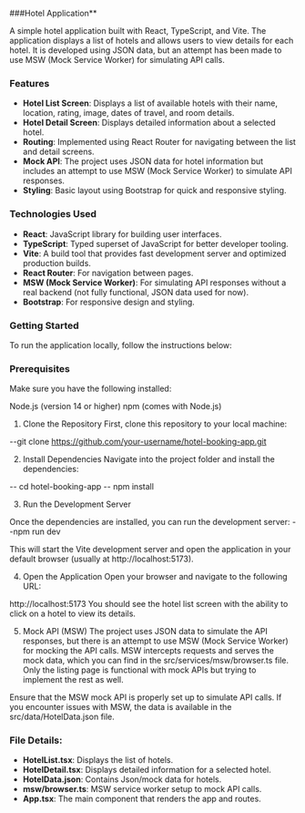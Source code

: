###Hotel Application**


A simple hotel application built with React, TypeScript, and Vite. The application displays a list of hotels and allows users to view details for each hotel. It is developed using JSON data, but an attempt has been made to use MSW (Mock Service Worker) for simulating API calls.

### Features
- **Hotel List Screen**: Displays a list of available hotels with their name, location, rating, image, dates of travel, and room details.
- **Hotel Detail Screen**: Displays detailed information about a selected hotel.
- **Routing**: Implemented using React Router for navigating between the list and detail screens.
- **Mock API**: The project uses JSON data for hotel information but includes an attempt to use MSW (Mock Service Worker) to simulate API responses.
- **Styling**: Basic layout using Bootstrap for quick and responsive styling.

### Technologies Used
- **React**: JavaScript library for building user interfaces.
- **TypeScript**: Typed superset of JavaScript for better developer tooling.
- **Vite**: A build tool that provides fast development server and optimized production builds.
- **React Router**: For navigation between pages.
- **MSW (Mock Service Worker)**: For simulating API responses without a real backend (not fully functional, JSON data used for now).
- **Bootstrap**: For responsive design and styling.
  
### Getting Started
To run the application locally, follow the instructions below:

### Prerequisites
Make sure you have the following installed:

Node.js (version 14 or higher)
npm (comes with Node.js) 
1. Clone the Repository
First, clone this repository to your local machine:

--git clone https://github.com/your-username/hotel-booking-app.git

2. Install Dependencies
Navigate into the project folder and install the dependencies:

-- cd hotel-booking-app
-- npm install

3. Run the Development Server

Once the dependencies are installed, you can run the development server:
--npm run dev

This will start the Vite development server and open the application in your default browser (usually at http://localhost:5173).

4. Open the Application
Open your browser and navigate to the following URL:

http://localhost:5173
You should see the hotel list screen with the ability to click on a hotel to view its details.

5. Mock API (MSW)
The project uses JSON data to simulate the API responses, but there is an attempt to use MSW (Mock Service Worker) for mocking the API calls. MSW intercepts requests and serves the mock data, which you can find in the src/services/msw/browser.ts file. Only the listing page is functional with mock APIs but trying to implement the rest as well.

Ensure that the MSW mock API is properly set up to simulate API calls. If you encounter issues with MSW, the data is available in the src/data/HotelData.json file.



### File Details:
- **HotelList.tsx**: Displays the list of hotels.
- **HotelDetail.tsx**: Displays detailed information for a selected hotel.
- **HotelData.json**: Contains Json/mock data for hotels.
- **msw/browser.ts**: MSW service worker setup to mock API calls.
- **App.tsx**: The main component that renders the app and routes.


